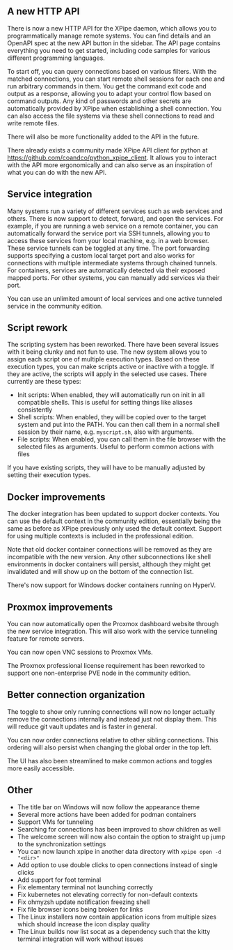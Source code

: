 ## A new HTTP API

There is now a new HTTP API for the XPipe daemon, which allows you to programmatically manage remote systems.
You can find details and an OpenAPI spec at the new API button in the sidebar.
The API page contains everything you need to get started, including code samples for various different programming languages.

To start off, you can query connections based on various filters.
With the matched connections, you can start remote shell sessions for each one and run arbitrary commands in them.
You get the command exit code and output as a response, allowing you to adapt your control flow based on command outputs.
Any kind of passwords and other secrets are automatically provided by XPipe when establishing a shell connection.
You can also access the file systems via these shell connections to read and write remote files.

There will also be more functionality added to the API in the future.

There already exists a community made XPipe API client for python at https://github.com/coandco/python_xpipe_client.
It allows you to interact with the API more ergonomically and can also serve as an inspiration of what you can do with the new API.

## Service integration

Many systems run a variety of different services such as web services and others.
There is now support to detect, forward, and open the services.
For example, if you are running a web service on a remote container, you can automatically forward the service port via SSH tunnels, allowing you to access these services from your local machine, e.g. in a web browser.
These service tunnels can be toggled at any time.
The port forwarding supports specifying a custom local target port and also works for connections with multiple intermediate systems through chained tunnels.
For containers, services are automatically detected via their exposed mapped ports. 
For other systems, you can manually add services via their port.

You can use an unlimited amount of local services and one active tunneled service in the community edition.

## Script rework

The scripting system has been reworked. There have been several issues with it being clunky and not fun to use. The new system allows you to assign each script one of multiple execution types. Based on these execution types, you can make scripts active or inactive with a toggle. If they are active, the scripts will apply in the selected use cases. There currently are these types:
- Init scripts: When enabled, they will automatically run on init in all compatible shells. This is useful for setting things like aliases consistently
- Shell scripts: When enabled, they will be copied over to the target system and put into the PATH. You can then call them in a normal shell session by their name, e.g. `myscript.sh`, also with arguments.
- File scripts: When enabled, you can call them in the file browser with the selected files as arguments. Useful to perform common actions with files

If you have existing scripts, they will have to be manually adjusted by setting their execution types.

## Docker improvements

The docker integration has been updated to support docker contexts. You can use the default context in the community edition, essentially being the same as before as XPipe previously only used the default context. Support for using multiple contexts is included in the professional edition.

Note that old docker container connections will be removed as they are incompatible with the new version. Any other subconnections like shell environments in docker containers will persist, although they might get invalidated and will show up on the bottom of the connection list.

There's now support for Windows docker containers running on HyperV.

## Proxmox improvements

You can now automatically open the Proxmox dashboard website through the new service integration. This will also work with the service tunneling feature for remote servers.

You can now open VNC sessions to Proxmox VMs.

The Proxmox professional license requirement has been reworked to support one non-enterprise PVE node in the community edition.

## Better connection organization

The toggle to show only running connections will now no longer actually remove the connections internally and instead just not display them.
This will reduce git vault updates and is faster in general.

You can now order connections relative to other sibling connections. This ordering will also persist when changing the global order in the top left.

The UI has also been streamlined to make common actions and toggles more easily accessible.

## Other

- The title bar on Windows will now follow the appearance theme
- Several more actions have been added for podman containers
- Support VMs for tunneling
- Searching for connections has been improved to show children as well
- The welcome screen will now also contain the option to straight up jump to the synchronization settings
- You can now launch xpipe in another data directory with `xpipe open -d "<dir>"`
- Add option to use double clicks to open connections instead of single clicks
- Add support for foot terminal
- Fix elementary terminal not launching correctly
- Fix kubernetes not elevating correctly for non-default contexts
- Fix ohmyzsh update notification freezing shell
- Fix file browser icons being broken for links
- The Linux installers now contain application icons from multiple sizes which should increase the icon display quality
- The Linux builds now list socat as a dependency such that the kitty terminal integration will work without issues
